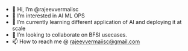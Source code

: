 - 👋 Hi, I’m @rajeevvermaiisc
- 👀 I’m interested in AI ML OPS
- 🌱 I’m currently learning different application of AI and deploying it at scale
- 💞️ I’m looking to collaborate on BFSI usecases.
- 📫 How to reach me @ rajeevvermaiisc@gmail.com


<!---
rajeevvermaiisc/rajeevvermaiisc is a ✨ special ✨ repository because its `README.md` (this file) appears on your GitHub profile.
You can click the Preview link to take a look at your changes.
--->
